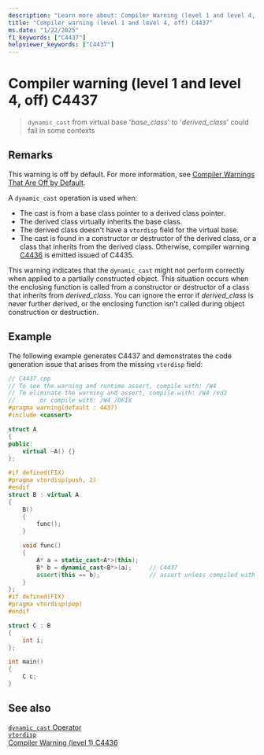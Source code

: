 ```yaml
---
description: "Learn more about: Compiler Warning (level 1 and level 4, off) C4437"
title: "Compiler warning (level 1 and level 4, off) C4437"
ms.date: "1/22/2025"
f1_keywords: ["C4437"]
helpviewer_keywords: ["C4437"]
---
```

# Compiler warning (level 1 and level 4, off) C4437

> `dynamic_cast` from virtual base '*base_class*' to '*derived_class*' could fail in some contexts

## Remarks

This warning is off by default. For more information, see [Compiler Warnings That Are Off by Default](../../preprocessor/compiler-warnings-that-are-off-by-default.md).

A `dynamic_cast` operation is used when:

- The cast is from a base class pointer to a derived class pointer.
- The derived class virtually inherits the base class.
- The derived class doesn't have a `vtordisp` field for the virtual base.
- The cast is found in a constructor or destructor of the derived class, or a class that inherits from the derived class. Otherwise, compiler warning [C4436](compiler-warning-level-1-c4436.md) is emitted issued of C4435.

This warning indicates that the `dynamic_cast` might not perform correctly when applied to a partially constructed object. This situation occurs when the enclosing function is called from a constructor or destructor of a class that inherits from *derived_class*. You can ignore the error if *derived_class* is never further derived, or the enclosing function isn't called during object construction or destruction.

## Example

The following example generates C4437 and demonstrates the code generation issue that arises from the missing `vtordisp` field:

```cpp
// C4437.cpp
// To see the warning and runtime assert, compile with: /W4
// To eliminate the warning and assert, compile with: /W4 /vd2
//       or compile with: /W4 /DFIX
#pragma warning(default : 4437)
#include <cassert>

struct A
{
public:
    virtual ~A() {}
};

#if defined(FIX)
#pragma vtordisp(push, 2)
#endif
struct B : virtual A
{
    B()
    {
        func();
    }

    void func()
    {
        A* a = static_cast<A*>(this);
        B* b = dynamic_cast<B*>(a);     // C4437
        assert(this == b);              // assert unless compiled with /vd2
    }
};
#if defined(FIX)
#pragma vtordisp(pop)
#endif

struct C : B
{
    int i;
};

int main()
{
    C c;
}
```

## See also

[`dynamic_cast` Operator](../../cpp/dynamic-cast-operator.md)\
[`vtordisp`](../../preprocessor/vtordisp.md)\
[Compiler Warning (level 1) C4436](compiler-warning-level-1-c4436.md)
